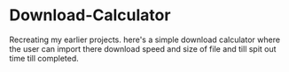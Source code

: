 # Download-Calculator
Recreating my earlier projects. here's a simple download calculator where the user can import there download speed and size of file and till spit out time till completed.
